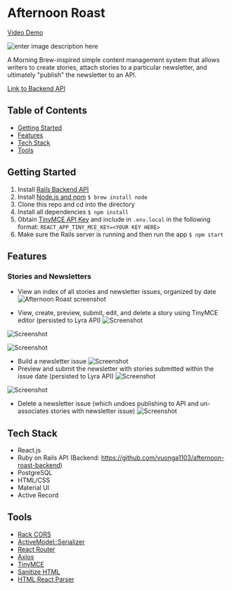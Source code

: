 # Afternoon Roast
[Video Demo](https://youtu.be/nqb_-oCB6AM)

![enter image description here](https://i.ibb.co/b5w9gqW/Screen-Shot-2020-11-29-at-10-39-10-PM.png)

A Morning Brew-inspired simple content management system that allows writers to create stories, attach stories to a particular newsletter, and ultimately "publish" the newsletter to an API.

[Link to Backend API](https://github.com/vuonga1103/afternoon-roast-backend)

## Table of Contents
* [Getting Started](#getting-started)
* [Features](#features)
* [Tech Stack](#tech-stack)
* [Tools](#tools)

<a name="getting-started"/>

## Getting Started
1. Install [Rails Backend API](https://github.com/vuonga1103/afternoon-roast-backend)
2. Install [Node.js and npm](https://www.npmjs.com/get-npm)
    ```$ brew install node```
3. Clone this repo and cd into the directory
4. Install all dependencies
    ```$ npm install```
5. Obtain [TinyMCE API Key](http://tiny.cloud/) and include in `.env.local` in the following format: 
```REACT_APP_TINY_MCE_KEY=<YOUR KEY HERE> ```
6. Make sure the Rails server is running and then run the app
    ```$ npm start```
    
<a name="features"/>

## Features

### Stories and Newsletters
* View an index of all stories and newsletter issues, organized by date
![Afternoon Roast screenshot](https://i.ibb.co/2SQP6sg/Screen-Shot-2020-11-29-at-10-36-20-PM.png)

* View, create, preview, submit, edit, and delete a story using TinyMCE editor (persisted to Lyra API)
![Screenshot](https://i.ibb.co/BgnKtf2/Screen-Shot-2020-11-29-at-10-45-36-PM.png)

![Screenshot](https://i.ibb.co/xDTWbGK/Screen-Shot-2020-11-29-at-10-47-03-PM.png)

![Screenshot](https://i.ibb.co/BNCBLpT/Screen-Shot-2020-11-29-at-10-44-13-PM.png)

* Build a newsletter issue
![Screenshot](https://i.ibb.co/TPt2BvX/Screen-Shot-2020-11-29-at-10-56-34-PM.png)
* Preview and submit the newsletter with stories submitted within the issue date (persisted to Lyra API)
![Screenshot](https://i.ibb.co/QrpMD6P/Screen-Shot-2020-11-29-at-10-57-51-PM.png)

![Screenshot](https://i.ibb.co/KXms0fG/Screen-Shot-2020-11-29-at-10-58-29-PM.png)
* Delete a newsletter issue (which undoes publishing to API and un-associates stories with newsletter issue)
![Screenshot](https://i.ibb.co/9WTND1q/Screen-Shot-2020-11-29-at-10-59-19-PM.png)
<a name="tech-stack"/>

## Tech Stack
* React.js
* Ruby on Rails API (Backend: https://github.com/vuonga1103/afternoon-roast-backend)
* PostgreSQL
* HTML/CSS
* Material UI
* Active Record

<a name="tools"/>

## Tools
* [Rack CORS](https://github.com/cyu/rack-cors)
* [ActiveModel::Serializer](https://github.com/rails-api/active_model_serializers)
* [React Router](https://reacttraining.com/react-router/web/guides/quick-start)
* [Axios](https://www.npmjs.com/package/axios)
* [TinyMCE](https://github.com/tinymce/tinymce-react)
* [Sanitize HTML](https://www.npmjs.com/package/sanitize-html)
* [HTML React Parser](https://github.com/remarkablemark/html-react-parser)
